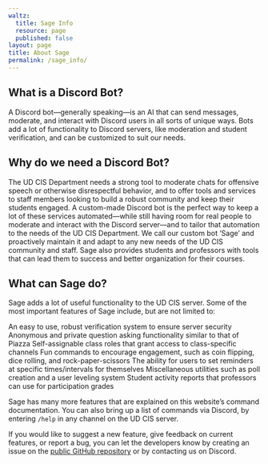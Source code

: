 ```yaml
---
waltz:
  title: Sage Info
  resource: page
  published: false
layout: page
title: About Sage
permalink: /sage_info/
---
```


## What is a Discord Bot?

A Discord bot—generally speaking—is an AI that can send messages, moderate, and interact with Discord users in all sorts of unique ways. Bots add a lot of functionality to Discord servers, like moderation and student verification, and can be customized to suit our needs.
## Why do we need a Discord Bot?

The UD CIS Department needs a strong tool to moderate chats for offensive speech or otherwise disrespectful behavior, and to offer tools and services to staff members looking to build a robust community and keep their students engaged. A custom-made Discord bot is the perfect way to keep a lot of these services automated—while still having room for real people to moderate and interact with the Discord server—and to tailor that automation to the needs of the UD CIS Department. We call our custom bot ‘Sage’ and proactively maintain it and adapt to any new needs of the UD CIS community and staff. Sage also provides students and professors with tools that can lead them to success and better organization for their courses.

## What can Sage do?

Sage adds a lot of useful functionality to the UD CIS server. Some of the most important features of Sage include, but are not limited to:

An easy to use, robust verification system to ensure server security
Anonymous and private question asking functionality similar to that of Piazza
Self-assignable class roles that grant access to class-specific channels
Fun commands to encourage engagement, such as coin flipping, dice rolling, and rock-paper-scissors
The ability for users to set reminders at specific times/intervals for themselves 
Miscellaneous utilities such as poll creation and a user leveling system
Student activity reports that professors can use for participation grades

Sage has many more features that are explained on this website’s command documentation. You can also bring up a list of commands via Discord, by entering `/help` in any channel on the UD CIS server.

If you would like to suggest a new feature, give feedback on current features, or report a bug, you can let the developers know by creating an issue
on the [public GitHub repository][28] or by contacting us on Discord.

   [28]: https://github.com/ud-cis-discord/SageV2